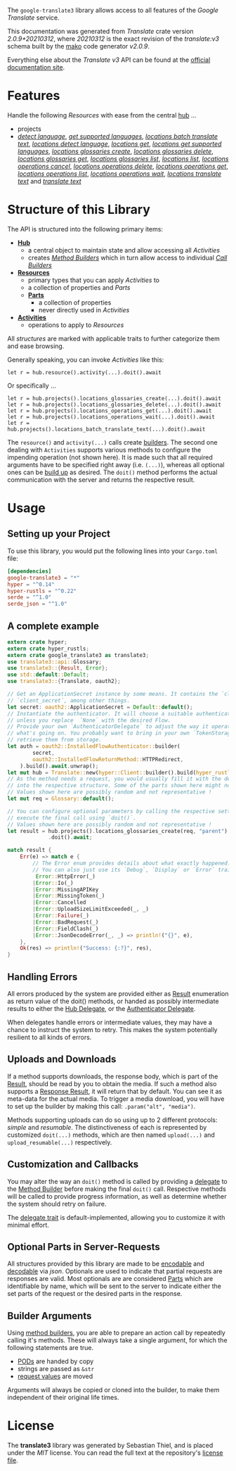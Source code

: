<!---
DO NOT EDIT !
This file was generated automatically from 'src/mako/api/README.md.mako'
DO NOT EDIT !
-->
The `google-translate3` library allows access to all features of the *Google Translate* service.

This documentation was generated from *Translate* crate version *2.0.9+20210312*, where *20210312* is the exact revision of the *translate:v3* schema built by the [mako](http://www.makotemplates.org/) code generator *v2.0.9*.

Everything else about the *Translate* *v3* API can be found at the
[official documentation site](https://cloud.google.com/translate/docs/quickstarts).
# Features

Handle the following *Resources* with ease from the central [hub](https://docs.rs/google-translate3/2.0.9+20210312/google_translate3/Translate) ... 

* projects
 * [*detect language*](https://docs.rs/google-translate3/2.0.9+20210312/google_translate3/api::ProjectDetectLanguageCall), [*get supported languages*](https://docs.rs/google-translate3/2.0.9+20210312/google_translate3/api::ProjectGetSupportedLanguageCall), [*locations batch translate text*](https://docs.rs/google-translate3/2.0.9+20210312/google_translate3/api::ProjectLocationBatchTranslateTextCall), [*locations detect language*](https://docs.rs/google-translate3/2.0.9+20210312/google_translate3/api::ProjectLocationDetectLanguageCall), [*locations get*](https://docs.rs/google-translate3/2.0.9+20210312/google_translate3/api::ProjectLocationGetCall), [*locations get supported languages*](https://docs.rs/google-translate3/2.0.9+20210312/google_translate3/api::ProjectLocationGetSupportedLanguageCall), [*locations glossaries create*](https://docs.rs/google-translate3/2.0.9+20210312/google_translate3/api::ProjectLocationGlossaryCreateCall), [*locations glossaries delete*](https://docs.rs/google-translate3/2.0.9+20210312/google_translate3/api::ProjectLocationGlossaryDeleteCall), [*locations glossaries get*](https://docs.rs/google-translate3/2.0.9+20210312/google_translate3/api::ProjectLocationGlossaryGetCall), [*locations glossaries list*](https://docs.rs/google-translate3/2.0.9+20210312/google_translate3/api::ProjectLocationGlossaryListCall), [*locations list*](https://docs.rs/google-translate3/2.0.9+20210312/google_translate3/api::ProjectLocationListCall), [*locations operations cancel*](https://docs.rs/google-translate3/2.0.9+20210312/google_translate3/api::ProjectLocationOperationCancelCall), [*locations operations delete*](https://docs.rs/google-translate3/2.0.9+20210312/google_translate3/api::ProjectLocationOperationDeleteCall), [*locations operations get*](https://docs.rs/google-translate3/2.0.9+20210312/google_translate3/api::ProjectLocationOperationGetCall), [*locations operations list*](https://docs.rs/google-translate3/2.0.9+20210312/google_translate3/api::ProjectLocationOperationListCall), [*locations operations wait*](https://docs.rs/google-translate3/2.0.9+20210312/google_translate3/api::ProjectLocationOperationWaitCall), [*locations translate text*](https://docs.rs/google-translate3/2.0.9+20210312/google_translate3/api::ProjectLocationTranslateTextCall) and [*translate text*](https://docs.rs/google-translate3/2.0.9+20210312/google_translate3/api::ProjectTranslateTextCall)




# Structure of this Library

The API is structured into the following primary items:

* **[Hub](https://docs.rs/google-translate3/2.0.9+20210312/google_translate3/Translate)**
    * a central object to maintain state and allow accessing all *Activities*
    * creates [*Method Builders*](https://docs.rs/google-translate3/2.0.9+20210312/google_translate3/client::MethodsBuilder) which in turn
      allow access to individual [*Call Builders*](https://docs.rs/google-translate3/2.0.9+20210312/google_translate3/client::CallBuilder)
* **[Resources](https://docs.rs/google-translate3/2.0.9+20210312/google_translate3/client::Resource)**
    * primary types that you can apply *Activities* to
    * a collection of properties and *Parts*
    * **[Parts](https://docs.rs/google-translate3/2.0.9+20210312/google_translate3/client::Part)**
        * a collection of properties
        * never directly used in *Activities*
* **[Activities](https://docs.rs/google-translate3/2.0.9+20210312/google_translate3/client::CallBuilder)**
    * operations to apply to *Resources*

All *structures* are marked with applicable traits to further categorize them and ease browsing.

Generally speaking, you can invoke *Activities* like this:

```Rust,ignore
let r = hub.resource().activity(...).doit().await
```

Or specifically ...

```ignore
let r = hub.projects().locations_glossaries_create(...).doit().await
let r = hub.projects().locations_glossaries_delete(...).doit().await
let r = hub.projects().locations_operations_get(...).doit().await
let r = hub.projects().locations_operations_wait(...).doit().await
let r = hub.projects().locations_batch_translate_text(...).doit().await
```

The `resource()` and `activity(...)` calls create [builders][builder-pattern]. The second one dealing with `Activities` 
supports various methods to configure the impending operation (not shown here). It is made such that all required arguments have to be 
specified right away (i.e. `(...)`), whereas all optional ones can be [build up][builder-pattern] as desired.
The `doit()` method performs the actual communication with the server and returns the respective result.

# Usage

## Setting up your Project

To use this library, you would put the following lines into your `Cargo.toml` file:

```toml
[dependencies]
google-translate3 = "*"
hyper = "^0.14"
hyper-rustls = "^0.22"
serde = "^1.0"
serde_json = "^1.0"
```

## A complete example

```Rust
extern crate hyper;
extern crate hyper_rustls;
extern crate google_translate3 as translate3;
use translate3::api::Glossary;
use translate3::{Result, Error};
use std::default::Default;
use translate3::{Translate, oauth2};

// Get an ApplicationSecret instance by some means. It contains the `client_id` and 
// `client_secret`, among other things.
let secret: oauth2::ApplicationSecret = Default::default();
// Instantiate the authenticator. It will choose a suitable authentication flow for you, 
// unless you replace  `None` with the desired Flow.
// Provide your own `AuthenticatorDelegate` to adjust the way it operates and get feedback about 
// what's going on. You probably want to bring in your own `TokenStorage` to persist tokens and
// retrieve them from storage.
let auth = oauth2::InstalledFlowAuthenticator::builder(
        secret,
        oauth2::InstalledFlowReturnMethod::HTTPRedirect,
    ).build().await.unwrap();
let mut hub = Translate::new(hyper::Client::builder().build(hyper_rustls::HttpsConnector::with_native_roots()), auth);
// As the method needs a request, you would usually fill it with the desired information
// into the respective structure. Some of the parts shown here might not be applicable !
// Values shown here are possibly random and not representative !
let mut req = Glossary::default();

// You can configure optional parameters by calling the respective setters at will, and
// execute the final call using `doit()`.
// Values shown here are possibly random and not representative !
let result = hub.projects().locations_glossaries_create(req, "parent")
             .doit().await;

match result {
    Err(e) => match e {
        // The Error enum provides details about what exactly happened.
        // You can also just use its `Debug`, `Display` or `Error` traits
         Error::HttpError(_)
        |Error::Io(_)
        |Error::MissingAPIKey
        |Error::MissingToken(_)
        |Error::Cancelled
        |Error::UploadSizeLimitExceeded(_, _)
        |Error::Failure(_)
        |Error::BadRequest(_)
        |Error::FieldClash(_)
        |Error::JsonDecodeError(_, _) => println!("{}", e),
    },
    Ok(res) => println!("Success: {:?}", res),
}

```
## Handling Errors

All errors produced by the system are provided either as [Result](https://docs.rs/google-translate3/2.0.9+20210312/google_translate3/client::Result) enumeration as return value of
the doit() methods, or handed as possibly intermediate results to either the 
[Hub Delegate](https://docs.rs/google-translate3/2.0.9+20210312/google_translate3/client::Delegate), or the [Authenticator Delegate](https://docs.rs/yup-oauth2/*/yup_oauth2/trait.AuthenticatorDelegate.html).

When delegates handle errors or intermediate values, they may have a chance to instruct the system to retry. This 
makes the system potentially resilient to all kinds of errors.

## Uploads and Downloads
If a method supports downloads, the response body, which is part of the [Result](https://docs.rs/google-translate3/2.0.9+20210312/google_translate3/client::Result), should be
read by you to obtain the media.
If such a method also supports a [Response Result](https://docs.rs/google-translate3/2.0.9+20210312/google_translate3/client::ResponseResult), it will return that by default.
You can see it as meta-data for the actual media. To trigger a media download, you will have to set up the builder by making
this call: `.param("alt", "media")`.

Methods supporting uploads can do so using up to 2 different protocols: 
*simple* and *resumable*. The distinctiveness of each is represented by customized 
`doit(...)` methods, which are then named `upload(...)` and `upload_resumable(...)` respectively.

## Customization and Callbacks

You may alter the way an `doit()` method is called by providing a [delegate](https://docs.rs/google-translate3/2.0.9+20210312/google_translate3/client::Delegate) to the 
[Method Builder](https://docs.rs/google-translate3/2.0.9+20210312/google_translate3/client::CallBuilder) before making the final `doit()` call. 
Respective methods will be called to provide progress information, as well as determine whether the system should 
retry on failure.

The [delegate trait](https://docs.rs/google-translate3/2.0.9+20210312/google_translate3/client::Delegate) is default-implemented, allowing you to customize it with minimal effort.

## Optional Parts in Server-Requests

All structures provided by this library are made to be [encodable](https://docs.rs/google-translate3/2.0.9+20210312/google_translate3/client::RequestValue) and 
[decodable](https://docs.rs/google-translate3/2.0.9+20210312/google_translate3/client::ResponseResult) via *json*. Optionals are used to indicate that partial requests are responses 
are valid.
Most optionals are are considered [Parts](https://docs.rs/google-translate3/2.0.9+20210312/google_translate3/client::Part) which are identifiable by name, which will be sent to 
the server to indicate either the set parts of the request or the desired parts in the response.

## Builder Arguments

Using [method builders](https://docs.rs/google-translate3/2.0.9+20210312/google_translate3/client::CallBuilder), you are able to prepare an action call by repeatedly calling it's methods.
These will always take a single argument, for which the following statements are true.

* [PODs][wiki-pod] are handed by copy
* strings are passed as `&str`
* [request values](https://docs.rs/google-translate3/2.0.9+20210312/google_translate3/client::RequestValue) are moved

Arguments will always be copied or cloned into the builder, to make them independent of their original life times.

[wiki-pod]: http://en.wikipedia.org/wiki/Plain_old_data_structure
[builder-pattern]: http://en.wikipedia.org/wiki/Builder_pattern
[google-go-api]: https://github.com/google/google-api-go-client

# License
The **translate3** library was generated by Sebastian Thiel, and is placed 
under the *MIT* license.
You can read the full text at the repository's [license file][repo-license].

[repo-license]: https://github.com/Byron/google-apis-rsblob/main/LICENSE.md
